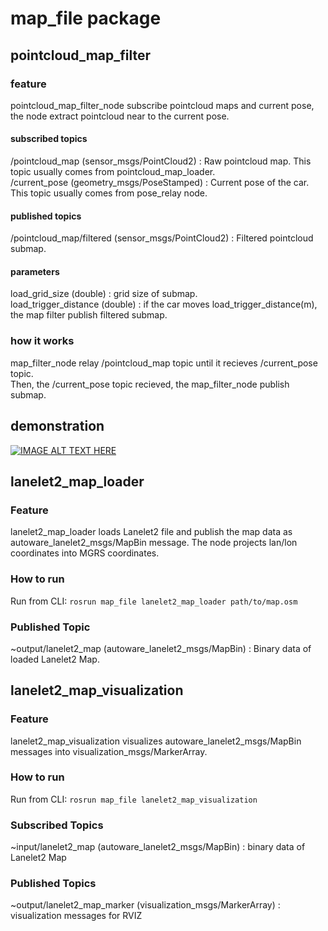 # map_file package

## pointcloud_map_filter

### feature

pointcloud_map_filter_node subscribe pointcloud maps and current pose, the node extract pointcloud near to the current pose.

#### subscribed topics

/pointcloud_map (sensor_msgs/PointCloud2) : Raw pointcloud map. This topic usually comes from pointcloud_map_loader.  
/current_pose (geometry_msgs/PoseStamped) : Current pose of the car. This topic usually comes from pose_relay node.

#### published topics

/pointcloud_map/filtered (sensor_msgs/PointCloud2) : Filtered pointcloud submap.

#### parameters

load_grid_size (double) : grid size of submap.  
load_trigger_distance (double) : if the car moves load_trigger_distance(m), the map filter publish filtered submap.

### how it works

map_filter_node relay /pointcloud_map topic until it recieves /current_pose topic.  
Then, the /current_pose topic recieved, the map_filter_node publish submap.

## demonstration

[![IMAGE ALT TEXT HERE](http://img.youtube.com/vi/LpKIuI5b4DU/0.jpg)](http://www.youtube.com/watch?v=LpKIuI5b4DU)

## lanelet2_map_loader

### Feature

lanelet2_map_loader loads Lanelet2 file and publish the map data as autoware_lanelet2_msgs/MapBin message.
The node projects lan/lon coordinates into MGRS coordinates.

### How to run

Run from CLI:
`rosrun map_file lanelet2_map_loader path/to/map.osm`

### Published Topic

~output/lanelet2_map (autoware_lanelet2_msgs/MapBin) : Binary data of loaded Lanelet2 Map.

## lanelet2_map_visualization

### Feature

lanelet2_map_visualization visualizes autoware_lanelet2_msgs/MapBin messages into visualization_msgs/MarkerArray.

### How to run

Run from CLI:
`rosrun map_file lanelet2_map_visualization`

### Subscribed Topics

~input/lanelet2_map (autoware_lanelet2_msgs/MapBin) : binary data of Lanelet2 Map

### Published Topics

~output/lanelet2_map_marker (visualization_msgs/MarkerArray) : visualization messages for RVIZ

